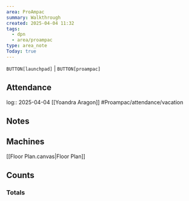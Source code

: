 ```yaml
---
area: ProAmpac
summary: Walkthrough
created: 2025-04-04 11:32
tags:
  - dpn
  - area/proampac
type: area_note
Today: true
---
```

`BUTTON[launchpad]` | `BUTTON[proampac]`


## Attendance

log:: 2025-04-04 [[Yoandra Aragon]] #Proampac/attendance/vacation 

## Notes

## Machines

[[Floor Plan.canvas|Floor Plan]]

## Counts


### Totals

